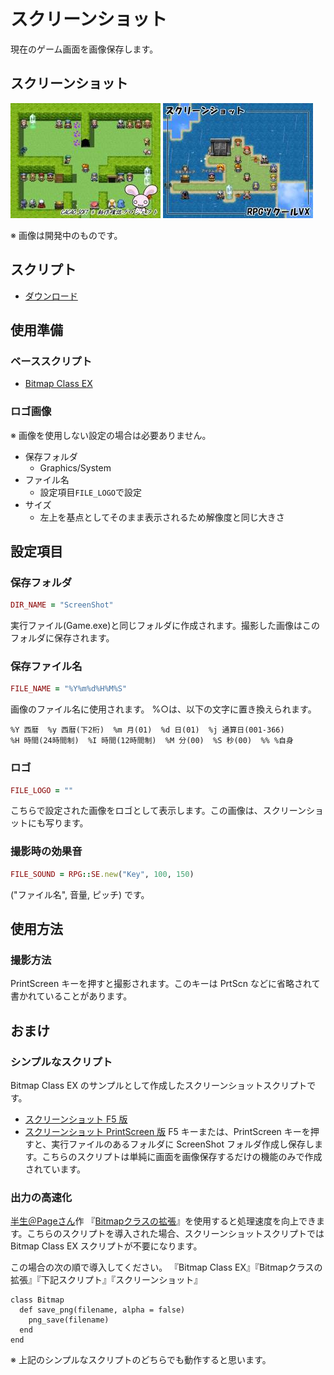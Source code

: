 # スクリーンショット

現在のゲーム画面を画像保存します。

## スクリーンショット

![スクショ１](imgs/20110903221913.jpg)
![スクショ２](imgs/20111111143151.jpg)

※ 画像は開発中のものです。

## スクリプト

- [ダウンロード](https://raw.githubusercontent.com/cacao-soft/RMVX/main/ScreenShot.rb)

## 使用準備

### ベーススクリプト

- [Bitmap Class EX](https://raw.githubusercontent.com/cacao-soft/RMVX/main/ExBitmap.rb)

### ロゴ画像

※ 画像を使用しない設定の場合は必要ありません。

- 保存フォルダ
  - Graphics/System
- ファイル名
  - 設定項目`FILE_LOGO`で設定
- サイズ
  - 左上を基点としてそのまま表示されるため解像度と同じ大きさ

## 設定項目

### 保存フォルダ

```ruby
DIR_NAME = "ScreenShot"
```
実行ファイル(Game.exe)と同じフォルダに作成されます。撮影した画像はこのフォルダに保存されます。

### 保存ファイル名

```ruby
FILE_NAME = "%Y%m%d%H%M%S"
```
画像のファイル名に使用されます。
%○は、以下の文字に置き換えられます。
```
%Y 西暦  %y 西暦(下2桁)  %m 月(01)  %d 日(01)  %j 通算日(001-366)
%H 時間(24時間制)  %I 時間(12時間制)  %M 分(00)  %S 秒(00)  %% %自身
```

### ロゴ

```ruby
FILE_LOGO = ""
```
こちらで設定された画像をロゴとして表示します。この画像は、スクリーンショットにも写ります。

### 撮影時の効果音

```ruby
FILE_SOUND = RPG::SE.new("Key", 100, 150)
```
("ファイル名", 音量, ピッチ) です。

## 使用方法

### 撮影方法

PrintScreen キーを押すと撮影されます。このキーは PrtScn などに省略されて書かれていることがあります。

## おまけ

### シンプルなスクリプト

Bitmap Class EX のサンプルとして作成したスクリーンショットスクリプトです。
- [スクリーンショット F5 版](https://raw.githubusercontent.com/cacao-soft/RMVX/main/ScreenShot_F5.rb)
- [スクリーンショット PrintScreen 版](https://raw.githubusercontent.com/cacao-soft/RMVX/main/ScreenShot_PS.rb)
F5 キーまたは、PrintScreen キーを押すと、実行ファイルのあるフォルダに ScreenShot フォルダ作成し保存します。こちらのスクリプトは単純に画面を画像保存するだけの機能のみで作成されています。

### 出力の高速化

[半生＠Pageさん](http://www.tktkgame.com/)作 『[Bitmapクラスの拡張](https://www.tktkgame.com/tkool/rgss_common/bitmap_extension.html)』を使用すると処理速度を向上できます。こちらのスクリプトを導入された場合、スクリーンショットスクリプトでは Bitmap Class EX スクリプトが不要になります。

この場合の次の順で導入してください。
『Bitmap Class EX』『Bitmapクラスの拡張』『下記スクリプト』『スクリーンショット』
```
class Bitmap
  def save_png(filename, alpha = false)
    png_save(filename)
  end
end
```

※ 上記のシンプルなスクリプトのどちらでも動作すると思います。

